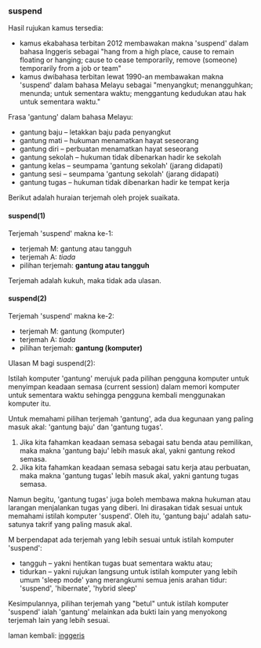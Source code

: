 ---
---

### suspend

Hasil rujukan kamus tersedia:

- kamus ekabahasa terbitan 2012 membawakan makna 'suspend'
dalam bahasa Inggeris sebagai "hang from a high place, cause
to remain floating or hanging; cause to cease temporarily,
remove (someone) temporarily from a job or team"
- kamus dwibahasa terbitan lewat 1990-an membawakan makna
'suspend' dalam bahasa Melayu sebagai "menyangkut;
menangguhkan; menunda; untuk sementara waktu; menggantung
kedudukan atau hak untuk sementara waktu."

Frasa 'gantung' dalam bahasa Melayu:

- gantung baju
&ndash; letakkan baju pada penyangkut
- gantung mati
&ndash; hukuman menamatkan hayat seseorang
- gantung diri
&ndash; perbuatan menamatkan hayat seseorang
- gantung sekolah
&ndash; hukuman tidak dibenarkan hadir ke sekolah
- gantung kelas
&ndash; seumpama 'gantung sekolah' (jarang didapati)
- gantung sesi
&ndash; seumpama 'gantung sekolah' (jarang didapati)
- gantung tugas
&ndash; hukuman tidak dibenarkan hadir ke tempat kerja

Berikut adalah huraian terjemah oleh projek suaikata.

#### suspend(1)

Terjemah 'suspend' makna ke-1:

- terjemah M: gantung atau tangguh
- terjemah A: *tiada*
- pilihan terjemah: **gantung atau tangguh**

Terjemah adalah kukuh, maka tidak ada ulasan.

#### suspend(2)

Terjemah 'suspend' makna ke-2:

- terjemah M: gantung (komputer)
- terjemah A: *tiada*
- pilihan terjemah: **gantung (komputer)**

Ulasan M bagi suspend(2):

Istilah komputer 'gantung' merujuk pada pilihan pengguna
komputer untuk menyimpan keadaan semasa (current session)
dalam memori komputer untuk sementara waktu sehingga
pengguna kembali menggunakan komputer itu.

Untuk memahami pilihan terjemah 'gantung', ada dua kegunaan
yang paling masuk akal: 'gantung baju' dan 'gantung tugas'.

1. Jika kita fahamkan keadaan semasa sebagai satu benda atau
pemilikan, maka makna 'gantung baju' lebih masuk akal,
yakni gantung rekod semasa.
2. Jika kita fahamkan keadaan semasa sebagai satu kerja atau
perbuatan, maka makna 'gantung tugas' lebih masuk akal,
yakni gantung tugas semasa.

Namun begitu, 'gantung tugas' juga boleh membawa makna
hukuman atau larangan menjalankan tugas yang diberi. Ini
dirasakan tidak sesuai untuk memahami istilah komputer
'suspend'. Oleh itu, 'gantung baju' adalah satu-satunya
takrif yang paling masuk akal.

M berpendapat ada terjemah yang lebih sesuai untuk istilah
komputer 'suspend':

- tangguh
&ndash; yakni hentikan tugas buat sementara waktu atau;
- tidurkan
&ndash; yakni rujukan langsung untuk istilah komputer yang
lebih umum 'sleep mode' yang merangkumi semua jenis arahan
tidur: 'suspend', 'hibernate', 'hybrid sleep'

Kesimpulannya, pilihan terjemah yang "betul" untuk istilah
komputer 'suspend' ialah 'gantung' melainkan ada bukti lain
yang menyokong terjemah lain yang lebih sesuai.

laman kembali: [inggeris][0]

  [0]: ../inggeris.md
